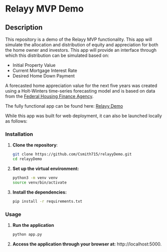 # Relayy MVP Demo

## Description
This repository is a demo of the Relayy MVP functionality. This app will simulate the allocation and distribution of 
equity and appreciation for both the home owner and investors.  This app will provide an interface through which this 
distribution can be simulated based on:
- Initial Property Value
- Current Mortgage Interest Rate
- Desired Home Down Payment

A forecasted home appreciation value for the next five years was created using a Holt-Winters time-series forecasting
model and is based on data from the [Federal Housing Finance Agency](https://www.fhfa.gov/data/hpi/datasets?tab=regional-hpi).

The fully functional app can be found here: [Relayy Demo](https://payable-lisa-true-data-science-710894a2.koyeb.app/)


While this app was built for web deployment, it can also be launched locally as follows:
### Installation
1. **Clone the repository**:
   ```sh
   git clone https://github.com/Csmith715/relayyDemo.git
   cd relayyDemo
   
2. **Set up the virtual environment:**
   ```sh
   python3 -m venv venv
   source venv/bin/activate

3. **Install the dependencies:**
   ```sh
   pip install -r requirements.txt
   
### Usage
1. **Run the application**
   ```sh
   python app.py
   
2. **Access the application through your browser at:** http://localhost:5000.

